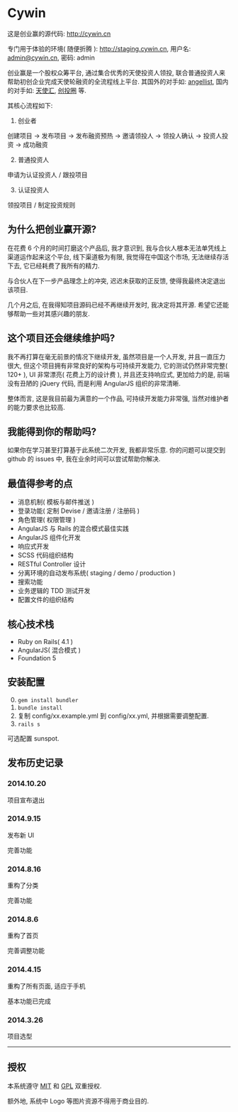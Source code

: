 Cywin
========

这是创业赢的源代码: <http://cywin.cn>

专门用于体验的环境( 随便折腾 ): <http://staging.cywin.cn>, 用户名: admin@cywin.cn, 密码: admin

创业赢是一个股权众筹平台, 通过集合优秀的天使投资人领投, 联合普通投资人来帮助初创企业完成天使轮融资的全流程线上平台. 其国外的对手如: [angellist](https://angel.co), 国内的对手如: [天使汇](http://angelcrunch.com), [创投圈](http://vc.cn/) 等.

其核心流程如下:

1. 创业者

创建项目 -> 发布项目 -> 发布融资预热 -> 邀请领投人 -> 领投人确认 -> 投资人投资 -> 成功融资

2. 普通投资人

申请为认证投资人 / 跟投项目

3. 认证投资人

领投项目 / 制定投资规则


## 为什么把创业赢开源?

在花费 6 个月的时间打磨这个产品后, 我才意识到, 我与合伙人根本无法单凭线上渠道运作起来这个平台, 线下渠道极为有限, 我觉得在中国这个市场, 无法继续存活下去, 它已经耗费了我所有的精力.

与合伙人在下一步产品理念上的冲突, 迟迟未获取的正反馈, 使得我最终决定退出该项目.

几个月之后, 在我得知项目源码已经不再继续开发时, 我决定将其开源. 希望它还能够帮助一些对其感兴趣的朋友.

## 这个项目还会继续维护吗?

我不再打算在毫无前景的情况下继续开发, 虽然项目是一个人开发, 并且一直压力很大, 但这个项目拥有非常良好的架构与可持续开发能力, 它的测试仍然非常完整( 120+ ), UI 非常漂亮( 花费上万的设计费 ), 并且还支持响应式, 更加给力的是, 前端没有丑陋的 jQuery 代码, 而是利用 AngularJS 组织的非常清晰.

整体而言, 这是我目前最为满意的一个作品, 可持续开发能力非常强, 当然对维护者的能力要求也比较高.

## 我能得到你的帮助吗?

如果你在学习甚至打算基于此系统二次开发, 我都非常乐意. 你的问题可以提交到 github 的 issues 中, 我在业余时间可以尝试帮助你解决.

## 最值得参考的点

* 消息机制( 模板与邮件推送 )
* 登录功能( 定制 Devise / 邀请注册 / 注册码 )
* 角色管理( 权限管理 )
* AngularJS 与 Rails 的混合模式最佳实践
* AngularJS 组件化开发
* 响应式开发
* SCSS 代码组织结构
* RESTful Controller 设计
* 分离环境的自动发布系统( staging / demo / production )
* 搜索功能
* 业务逻辑的 TDD 测试开发
* 配置文件的组织结构

## 核心技术栈

* Ruby on Rails( 4.1 )
* AngularJS( 混合模式 )
* Foundation 5

## 安装配置

0. `gem install bundler`
1. `bundle install`
2. 复制 config/xx.example.yml 到 config/xx.yml, 并根据需要调整配置.
3. `rails s`

可选配置 sunspot.

## 发布历史记录

### 2014.10.20

项目宣布退出

### 2014.9.15

发布新 UI

完善功能

### 2014.8.16

重构了分类

完善功能

### 2014.8.6

重构了首页

完善调整功能

### 2014.4.15

重构了所有页面, 适应于手机

基本功能已完成

### 2014.3.26

项目选型

-----------------

## 授权

本系统遵守 [MIT](http://www.opensource.org/licenses/mit-license.php) 和 [GPL](http://www.gnu.org/licenses/gpl.html) 双重授权.

额外地, 系统中 Logo 等图片资源不得用于商业目的.

